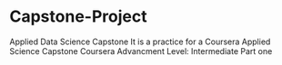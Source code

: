 # Capstone-Project
Applied Data Science Capstone 
It is a practice for a Coursera Applied Science Capstone
Coursera Advancment Level: Intermediate
Part one 
